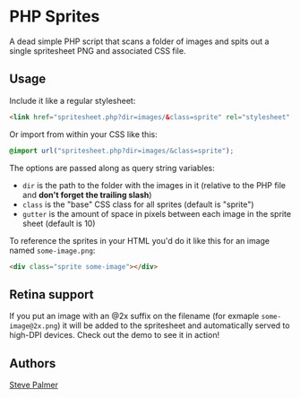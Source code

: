 # PHP Sprites

A dead simple PHP script that scans a folder of images and spits out a single spritesheet PNG and associated CSS file.

## Usage

Include it like a regular stylesheet:

```html
<link href="spritesheet.php?dir=images/&class=sprite" rel="stylesheet" type="text/css" />
```

Or import from within your CSS like this:

```css
@import url("spritesheet.php?dir=images/&class=sprite");
```

The options are passed along as query string variables:

- `dir` is the path to the folder with the images in it (relative to the PHP file and __don't forget the trailing slash__)
- `class` is the "base" CSS class for all sprites (default is "sprite")
- `gutter` is the amount of space in pixels between each image in the sprite sheet (default is 10)

To reference the sprites in your HTML you'd do it like this for an image named `some-image.png`:

```html
<div class="sprite some-image"></div>
```

## Retina support

If you put an image with an @2x suffix on the filename (for exmaple `some-image@2x.png`) it will be added to the spritesheet and automatically served to high-DPI devices. Check out the demo to see it in action!

## Authors

[Steve Palmer](https://github.com/spalmer)
